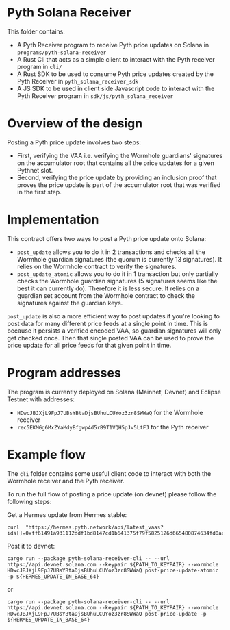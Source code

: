 # Pyth Solana Receiver

This folder contains:

- A Pyth Receiver program to receive Pyth price updates on Solana in `programs/pyth-solana-receiver`
- A Rust Cli that acts as a simple client to interact with the Pyth receiver program in `cli/`
- A Rust SDK to be used to consume Pyth price updates created by the Pyth Receiver in `pyth_solana_receiver_sdk`
- A JS SDK to be used in client side Javascript code to interact with the Pyth Receiver program in `sdk/js/pyth_solana_receiver`

# Overview of the design

Posting a Pyth price update involves two steps:

- First, verifying the VAA i.e. verifying the Wormhole guardians' signatures on the accumulator root that contains all the price updates for a given Pythnet slot.
- Second, verifying the price update by providing an inclusion proof that proves the price update is part of the accumulator root that was verified in the first step.

# Implementation

This contract offers two ways to post a Pyth price update onto Solana:

- `post_update` allows you to do it in 2 transactions and checks all the Wormhole guardian signatures (the quorum is currently 13 signatures). It relies on the Wormhole contract to verify the signatures.
- `post_update_atomic` allows you to do it in 1 transaction but only partially checks the Wormhole guardian signatures (5 signatures seems like the best it can currently do). Therefore it is less secure. It relies on a guardian set account from the Wormhole contract to check the signatures against the guardian keys.

`post_update` is also a more efficient way to post updates if you're looking to post data for many different price feeds at a single point in time.
This is because it persists a verified encoded VAA, so guardian signatures will only get checked once. Then that single posted VAA can be used to prove the price update for all price feeds for that given point in time.

# Program addresses

The program is currently deployed on Solana (Mainnet, Devnet) and Eclipse Testnet with addresses:

- `HDwcJBJXjL9FpJ7UBsYBtaDjsBUhuLCUYoz3zr8SWWaQ` for the Wormhole receiver
- `rec5EKMGg6MxZYaMdyBfgwp4d5rB9T1VQH5pJv5LtFJ` for the Pyth receiver

# Example flow

The `cli` folder contains some useful client code to interact with both the Wormhole receiver and the Pyth receiver.

To run the full flow of posting a price update (on devnet) please follow the following steps:

Get a Hermes update from Hermes stable:

```
curl  "https://hermes.pyth.network/api/latest_vaas?ids[]=0xff61491a931112ddf1bd8147cd1b641375f79f5825126d665480874634fd0ace"

```

Post it to devnet:

```
cargo run --package pyth-solana-receiver-cli -- --url https://api.devnet.solana.com --keypair ${PATH_TO_KEYPAIR} --wormhole HDwcJBJXjL9FpJ7UBsYBtaDjsBUhuLCUYoz3zr8SWWaQ post-price-update-atomic -p ${HERMES_UPDATE_IN_BASE_64}
```

or

```
cargo run --package pyth-solana-receiver-cli -- --url https://api.devnet.solana.com --keypair ${PATH_TO_KEYPAIR} --wormhole HDwcJBJXjL9FpJ7UBsYBtaDjsBUhuLCUYoz3zr8SWWaQ post-price-update -p ${HERMES_UPDATE_IN_BASE_64}
```
